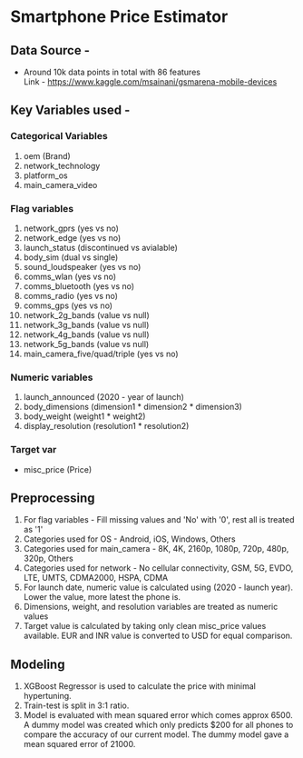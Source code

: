 # Smartphone Price Estimator

## Data Source - 
- Around 10k data points in total with 86 features <br>
Link - https://www.kaggle.com/msainani/gsmarena-mobile-devices

## Key Variables used - 
### Categorical Variables
1. oem (Brand)
2. network_technology
3. platform_os
4. main_camera_video

### Flag variables
1. network_gprs (yes vs no)
2. network_edge (yes vs no)
3. launch_status (discontinued vs avialable)
4. body_sim (dual vs single)
5. sound_loudspeaker (yes vs no)
6. comms_wlan (yes vs no)
7. comms_bluetooth (yes vs no)
8. comms_radio (yes vs no)
9. comms_gps (yes vs no)
10. network_2g_bands (value vs null)
11. network_3g_bands (value vs null)
12. network_4g_bands (value vs null)
13. network_5g_bands (value vs null)
14. main_camera_five/quad/triple (yes vs no)

### Numeric variables 
1. launch_announced (2020 - year of launch)
2. body_dimensions (dimension1 * dimension2 * dimension3)
3. body_weight (weight1 * weight2)
4. display_resolution (resolution1 * resolution2)

### Target var 
- misc_price (Price)


## Preprocessing
1. For flag variables - Fill missing values and 'No' with '0', rest all is treated as '1'
2. Categories used for OS - Android, iOS, Windows, Others
3. Categories used for main_camera - 8K, 4K, 2160p, 1080p, 720p, 480p, 320p, Others
4. Categories used for network - No cellular connectivity, GSM, 5G,	EVDO, LTE, UMTS, CDMA2000, HSPA, CDMA
5. For launch date, numeric value is calculated using (2020 - launch year). Lower the value, more latest the phone is.
6. Dimensions, weight, and resolution variables are treated as numeric values
7. Target value is calculated by taking only clean misc_price values available. EUR and INR value is converted to USD for equal comparison.

## Modeling
1. XGBoost Regressor is used to calculate the price with minimal hypertuning.
2. Train-test is split in 3:1 ratio.
3. Model is evaluated with mean squared error which comes approx 6500. A dummy model was created which only predicts $200 for all phones to compare the accuracy of our current model. The dummy model gave a mean squared error of 21000.
